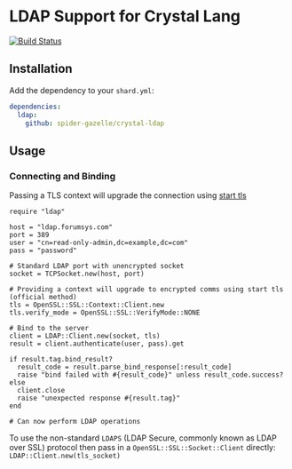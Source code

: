 # LDAP Support for Crystal Lang

[![Build Status](https://travis-ci.org/spider-gazelle/crystal-ldap.svg?branch=master)](https://travis-ci.org/spider-gazelle/crystal-ldap)

## Installation

Add the dependency to your `shard.yml`:

   ```yaml
   dependencies:
     ldap:
       github: spider-gazelle/crystal-ldap
   ```

## Usage

### Connecting and Binding

Passing a TLS context will upgrade the connection using [start tls](https://en.wikipedia.org/wiki/Lightweight_Directory_Access_Protocol#StartTLS)

```crystal
require "ldap"

host = "ldap.forumsys.com"
port = 389
user = "cn=read-only-admin,dc=example,dc=com"
pass = "password"

# Standard LDAP port with unencrypted socket
socket = TCPSocket.new(host, port)

# Providing a context will upgrade to encrypted comms using start tls (official method)
tls = OpenSSL::SSL::Context::Client.new
tls.verify_mode = OpenSSL::SSL::VerifyMode::NONE

# Bind to the server
client = LDAP::Client.new(socket, tls)
result = client.authenticate(user, pass).get

if result.tag.bind_result?
  result_code = result.parse_bind_response[:result_code]
  raise "bind failed with #{result_code}" unless result_code.success?
else
  client.close
  raise "unexpected response #{result.tag}"
end

# Can now perform LDAP operations
```

To use the non-standard `LDAPS` (LDAP Secure, commonly known as LDAP over SSL) protocol then pass in a `OpenSSL::SSL::Socket::Client` directly: `LDAP::Client.new(tls_socket)`
